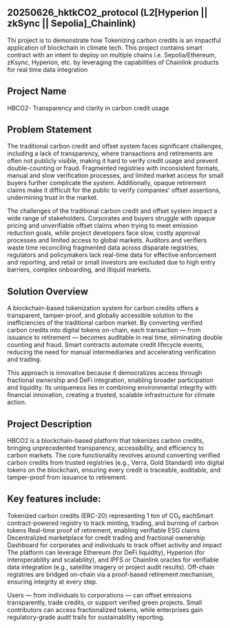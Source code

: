 ## 20250626_hktkCO2_protocol (L2[Hyperion || zkSync || Sepolia]_Chainlink)

Thi project is to demonstrate how Tokenizing carbon credits is an impactful application of blockchain in climate tech. This project contains smart contract with an intent to deploy on multiple chains i.e. Sepolia/Ethereum, zKsync, Hyperion, etc. by leveraging the capabilities of Chainlink products for real time data integration

## Project Name
HBCO2- Transparency and clarity in carbon credit usage​

## Problem Statement
The traditional carbon credit and offset system faces significant challenges, including a lack of transparency, where transactions and retirements are often not publicly visible, making it hard to verify credit usage and prevent double-counting or fraud. Fragmented registries with inconsistent formats, manual and slow verification processes, and limited market access for small buyers further complicate the system. Additionally, opaque retirement claims make it difficult for the public to verify companies' offset assertions, undermining trust in the market.​

The challenges of the traditional carbon credit and offset system impact a wide range of stakeholders. Corporates and buyers struggle with opaque pricing and unverifiable offset claims when trying to meet emission reduction goals, while project developers face slow, costly approval processes and limited access to global markets. Auditors and verifiers waste time reconciling fragmented data across disparate registries, regulators and policymakers lack real-time data for effective enforcement and reporting, and retail or small investors are excluded due to high entry barriers, complex onboarding, and illiquid markets.​

## Solution Overview
A blockchain-based tokenization system for carbon credits offers a transparent, tamper-proof, and globally accessible solution to the inefficiencies of the traditional carbon market. By converting verified carbon credits into digital tokens on-chain, each transaction — from issuance to retirement — becomes auditable in real time, eliminating double counting and fraud. Smart contracts automate credit lifecycle events, reducing the need for manual intermediaries and accelerating verification and trading. ​

This approach is innovative because it democratizes access through fractional ownership and DeFi integration, enabling broader participation and liquidity. Its uniqueness lies in combining environmental integrity with financial innovation, creating a trusted, scalable infrastructure for climate action.

## Project Description
HBCO2 is a blockchain-based platform that tokenizes carbon credits, bringing unprecedented transparency, accessibility, and efficiency to carbon markets. The core functionality revolves around converting verified carbon credits from trusted registries (e.g., Verra, Gold Standard) into digital tokens on the blockchain, ensuring every credit is traceable, auditable, and tamper-proof from issuance to retirement.​

## Key features include:​

Tokenized carbon credits (ERC-20) representing 1 ton of CO₂ each​
Smart contract-powered registry to track minting, trading, and burning of carbon tokens​
Real-time proof of retirement, enabling verifiable ESG claims​
Decentralized marketplace for credit trading and fractional ownership​
Dashboard for corporates and individuals to track offset activity and impact​
The platform can leverage Ethereum (for DeFi liquidity), Hyperion (for interoperability and scalability), and IPFS or Chainlink oracles for verifiable data integration (e.g., satellite imagery or project audit results). Off-chain registries are bridged on-chain via a proof-based retirement mechanism, ensuring integrity at every step.​

Users — from individuals to corporations — can offset emissions transparently, trade credits, or support verified green projects. Small contributors can access fractionalized tokens, while enterprises gain regulatory-grade audit trails for sustainability reporting.​

